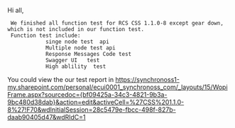 

Hi all,

     We finished all function test for RCS CSS 1.1.0-8 except gear down, which is not included in our function test.
     Function test include:
                singe node test  api
                Multiple node test api	
                Response Messages Code test
                Swagger UI   test
                High ablility  test
You could view the our test report in https://synchronoss1-my.sharepoint.com/personal/ecui0001_synchronoss_com/_layouts/15/WopiFrame.aspx?sourcedoc={bf09425a-34c3-4821-9b3a-9bc480d38dab}&action=edit&activeCell=%27CSS%201.1.0-8%27!F70&wdInitialSession=28c5479e-fbcc-498f-827b-daab90405d47&wdRldC=1




